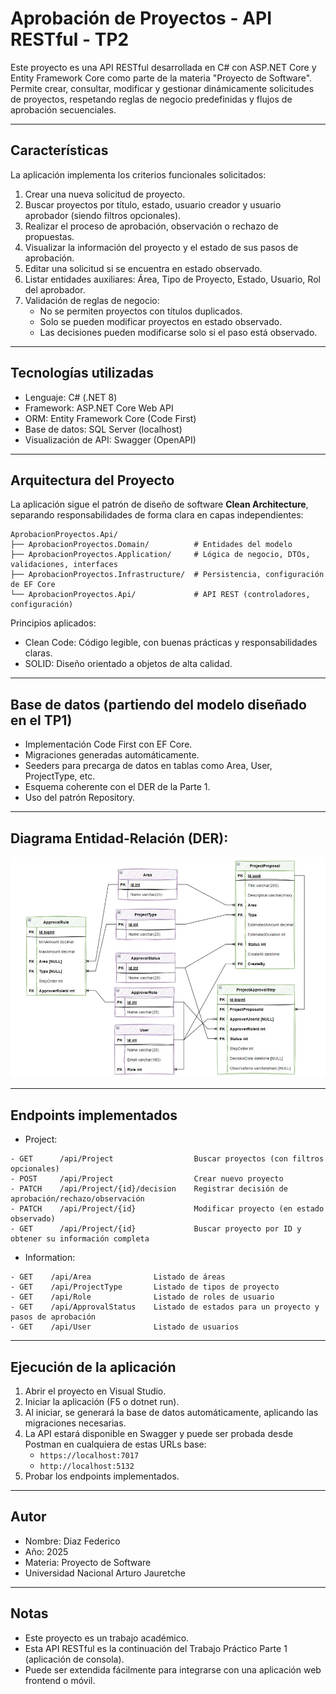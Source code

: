 
# Aprobación de Proyectos - API RESTful - TP2

Este proyecto es una API RESTful desarrollada en C# con ASP.NET Core y Entity Framework Core como parte de la materia "Proyecto de Software".
Permite crear, consultar, modificar y gestionar dinámicamente solicitudes de proyectos, respetando reglas de negocio predefinidas y flujos de aprobación secuenciales.

---

## Características

La aplicación implementa los criterios funcionales solicitados:

1. Crear una nueva solicitud de proyecto.
2. Buscar proyectos por título, estado, usuario creador y usuario aprobador (siendo filtros opcionales).
3. Realizar el proceso de aprobación, observación o rechazo de propuestas.
4. Visualizar la información del proyecto y el estado de sus pasos de aprobación.
5. Editar una solicitud si se encuentra en estado observado.
6. Listar entidades auxiliares: Área, Tipo de Proyecto, Estado, Usuario, Rol del aprobador.
7. Validación de reglas de negocio:
    - No se permiten proyectos con títulos duplicados.
    - Solo se pueden modificar proyectos en estado observado.
    - Las decisiones pueden modificarse solo si el paso está observado.

---

## Tecnologías utilizadas

- Lenguaje: C# (.NET 8)
- Framework: ASP.NET Core Web API
- ORM: Entity Framework Core (Code First)
- Base de datos: SQL Server (localhost)
- Visualización de API: Swagger (OpenAPI)

---

## Arquitectura del Proyecto

La aplicación sigue el patrón de diseño de software **Clean Architecture**, separando responsabilidades de forma clara en capas independientes:

```
AprobacionProyectos.Api/
├── AprobacionProyectos.Domain/          # Entidades del modelo
├── AprobacionProyectos.Application/     # Lógica de negocio, DTOs, validaciones, interfaces
├── AprobacionProyectos.Infrastructure/  # Persistencia, configuración de EF Core
└── AprobacionProyectos.Api/             # API REST (controladores, configuración)
```

Principios aplicados:

- Clean Code: Código legible, con buenas prácticas y responsabilidades claras.
- SOLID: Diseño orientado a objetos de alta calidad.

---

## Base de datos (partiendo del modelo diseñado en el TP1)

- Implementación Code First con EF Core.
- Migraciones generadas automáticamente.
- Seeders para precarga de datos en tablas como Area, User, ProjectType, etc.
- Esquema coherente con el DER de la Parte 1.
- Uso del patrón Repository.

---

## Diagrama Entidad-Relación (DER):

![Diagrama Entidad Relación usado para el trabajo](./DER-AprobacionProyectos.jpg)

---

## Endpoints implementados

 - Project:
```
- GET      /api/Project                  Buscar proyectos (con filtros opcionales)
- POST     /api/Project                  Crear nuevo proyecto
- PATCH    /api/Project/{id}/decision    Registrar decisión de aprobación/rechazo/observación
- PATCH    /api/Project/{id}             Modificar proyecto (en estado observado)
- GET      /api/Project/{id}             Buscar proyecto por ID y obtener su información completa
```

 - Information:
```
- GET    /api/Area              Listado de áreas
- GET    /api/ProjectType       Listado de tipos de proyecto
- GET    /api/Role              Listado de roles de usuario
- GET    /api/ApprovalStatus    Listado de estados para un proyecto y pasos de aprobación
- GET    /api/User              Listado de usuarios
```

---

## Ejecución de la aplicación

1. Abrir el proyecto en Visual Studio.
2. Iniciar la aplicación (F5 o dotnet run).
3. Al iniciar, se generará la base de datos automáticamente, aplicando las migraciones necesarias.
4. La API estará disponible en Swagger y puede ser probada desde Postman en cualquiera de estas URLs base:
   - `https://localhost:7017`
   - `http://localhost:5132`
5. Probar los endpoints implementados.

---

## Autor

- Nombre: Diaz Federico
- Año: 2025
- Materia: Proyecto de Software
- Universidad Nacional Arturo Jauretche

---

## Notas

- Este proyecto es un trabajo académico.
- Esta API RESTful es la continuación del Trabajo Práctico Parte 1 (aplicación de consola).
- Puede ser extendida fácilmente para integrarse con una aplicación web frontend o móvil.
